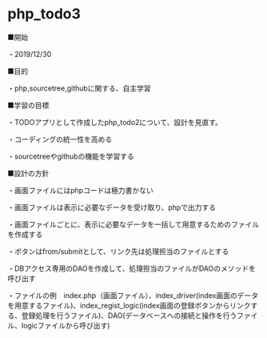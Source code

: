 # php_todo3

■開始

・2019/12/30

■目的

・php,sourcetree,githubに関する、自主学習

■学習の目標

・TODOアプリとして作成したphp_todo2について、設計を見直す。

・コーディングの統一性を高める

・sourcetreeやgithubの機能を学習する

■設計の方針

・画面ファイルにはphpコードは極力書かない

・画面ファイルは表示に必要なデータを受け取り、phpで出力する

・画面ファイルごとに、表示に必要なデータを一括して用意するためのファイルを作成する

・ボタンはfrom/submitとして、リンク先は処理担当のファイルとする

・DBアクセス専用のDAOを作成して、処理担当のファイルがDAOのメソッドを呼び出す

・ファイルの例　index.php（画面ファイル）、index_driver(index画面のデータを用意するファイル)、index_regist_logic(index画面の登録ボタンからリンクする、登録処理を行うファイル)、DAO(データベースへの接続と操作を行うファイル、logicファイルから呼び出す)
